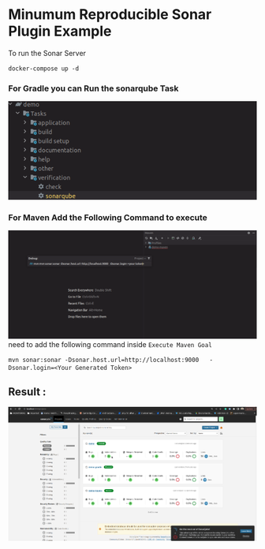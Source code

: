 # Minumum Reproducible Sonar Plugin Example

To run the Sonar Server
```
docker-compose up -d
```

### For Gradle you can Run the sonarqube Task 
![img.png](img.png)

### For Maven Add the Following Command to execute
![img_1.png](img_1.png)
need to add the following command inside `Execute Maven Goal`
```mvn
mvn sonar:sonar -Dsonar.host.url=http://localhost:9000   -Dsonar.login=<Your Generated Token>
```
## Result :
![img_2.png](img_2.png)